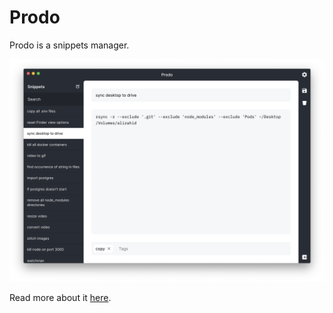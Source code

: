 # Prodo

Prodo is a snippets manager.

![](prodo.png)

Read more about it [here](https://alizahid.dev/blog/prodo).

